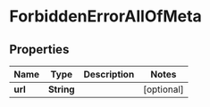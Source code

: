 

# ForbiddenErrorAllOfMeta


## Properties

Name | Type | Description | Notes
------------ | ------------- | ------------- | -------------
**url** | **String** |  |  [optional]



